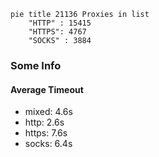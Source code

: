 
```mermaid
pie title 21136 Proxies in list
    "HTTP" : 15415
    "HTTPS": 4767
    "SOCKS" : 3884
```

### Some Info
#### Average Timeout

- mixed: 4.6s
- http: 2.6s
- https: 7.6s
- socks: 6.4s